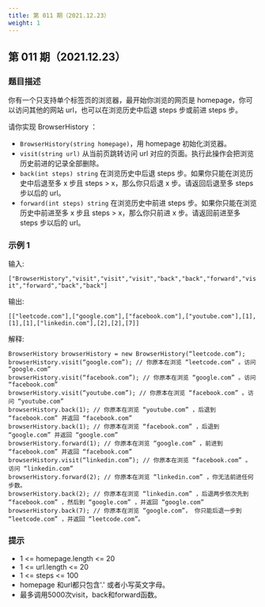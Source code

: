 ```yaml
---
title: 第 011 期（2021.12.23）
weight: 1
---
```


## 第 011 期（2021.12.23）

### 题目描述

你有一个只支持单个标签页的浏览器，最开始你浏览的网页是 homepage，你可以访问其他的网站 url，也可以在浏览历史中后退 steps 步或前进 steps 步。

请你实现 BrowserHistory ：

- `BrowserHistory(string homepage)`，用 homepage 初始化浏览器。
- `visit(string url)` 从当前页跳转访问 url 对应的页面。执行此操作会把浏览历史前进的记录全部删除。
- `back(int steps) string` 在浏览历史中后退 steps 步。如果你只能在浏览历史中后退至多 x 步且 steps > x，那么你只后退 x 步。请返回后退至多 steps 步以后的 url。
- `forward(int steps) string` 在浏览历史中前进 steps 步。如果你只能在浏览历史中前进至多 x 步且 steps > x，那么你只前进 x 步。请返回前进至多 steps 步以后的 url。

### 示例 1

输入: 

`["BrowserHistory","visit","visit","visit","back","back","forward","visit","forward","back","back"]`

输出: 

`[["leetcode.com"],["google.com"],["facebook.com"],["youtube.com"],[1],[1],[1],["linkedin.com"],[2],[2],[7]]`

解释: 

```golang
BrowserHistory browserHistory = new BrowserHistory(“leetcode.com”); browserHistory.visit(“google.com”); // 你原本在浏览 “leetcode.com” 。访问 “google.com” 
browserHistory.visit(“facebook.com”); // 你原本在浏览 “google.com” 。访问 “facebook.com” 
browserHistory.visit(“youtube.com”); // 你原本在浏览 “facebook.com” 。访问 “youtube.com” 
browserHistory.back(1); // 你原本在浏览 “youtube.com” ，后退到 “facebook.com” 并返回 “facebook.com” 
browserHistory.back(1); // 你原本在浏览 “facebook.com” ，后退到 “google.com” 并返回 “google.com” 
browserHistory.forward(1); // 你原本在浏览 “google.com” ，前进到 “facebook.com” 并返回 “facebook.com” 
browserHistory.visit(“linkedin.com”); // 你原本在浏览 “facebook.com” 。 访问 “linkedin.com” 
browserHistory.forward(2); // 你原本在浏览 “linkedin.com” ，你无法前进任何步数。 
browserHistory.back(2); // 你原本在浏览 “linkedin.com” ，后退两步依次先到 “facebook.com” ，然后到 “google.com” ，并返回 “google.com” 
browserHistory.back(7); // 你原本在浏览 “google.com”， 你只能后退一步到 “leetcode.com” ，并返回 “leetcode.com”。
```

### 提示

* 1 <= homepage.length <= 20
* 1 <= url.length <= 20
* 1 <= steps <= 100
* homepage 和url都只包含'.' 或者小写英文字母。
* 最多调用5000次visit，back和forward函数。

